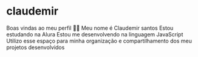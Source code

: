 # claudemir
Boas vindas ao meu perfil 💙💙 Meu nome é Claudemir santos  Estou estudando na Alura Estou me desenvolvendo na linguagem JavaScript Utilizo esse espaço para minha organização e compartilhamento dos meu projetos desenvolvidos
